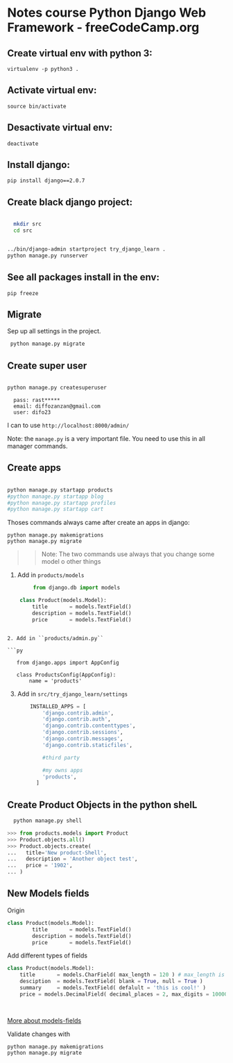 
# Notes course Python Django Web Framework - freeCodeCamp.org 

## Create virtual env with python 3: 

``virtualenv -p python3 .``

## Activate virtual env:

``source bin/activate``

## Desactivate virtual env:

``deactivate``

## Install django:

``pip install django==2.0.7``

## Create black django project:
```bash

  mkdir src
  cd src

```

```bash

../bin/django-admin startproject try_django_learn . 
python manage.py runserver

```

## See all packages install in the env:

``pip freeze``   

## Migrate 

Sep up all settings in the project.

```bash
 python manage.py migrate

```
## Create super user 

```bash

python manage.py createsuperuser

```
```
  pass: rast*****
  email: diffozanzan@gmail.com
  user: difo23
```

I can to use ``http://localhost:8000/admin/``


Note: the ``manage.py`` is a very important file. You need to use this in all manager commands. 


## Create apps

```bash 

python manage.py startapp products
#python manage.py startapp blog
#python manage.py startapp profiles
#python manage.py startapp cart

```

Thoses commands always came after create an apps in django:

``python manage.py makemigrations``   
``python manage.py migrate``

>> Note: The two commands use always that you change some model o other things

1. Add in ``products/models``    
   
   ```py
        from django.db import models


```python
    class Product(models.Model):
        title       = models.TextField()
        description = models.TextField()
        price       = models.TextField()
```

   ```

2. Add in ``products/admin.py``    
   
   ```py

      from django.apps import AppConfig

      class ProductsConfig(AppConfig):
          name = 'products'

   ```
3.  Add in  ``src/try_django_learn/settings``        
    ```py
        INSTALLED_APPS = [
            'django.contrib.admin',
            'django.contrib.auth',
            'django.contrib.contenttypes',
            'django.contrib.sessions',
            'django.contrib.messages',
            'django.contrib.staticfiles',
    
            #third party 
    
            #my owns apps
            'products',
          ]
    
    ```

## Create Product Objects in the python shelL

```bash
  python manage.py shell
```
```py
>>> from products.models import Product
>>> Product.objects.all()
>>> Product.objects.create(
...   title='New product-Shell', 
...   description = 'Another object test',
...   price = '1902',
... )
```



## New Models fields

Origin

```python
class Product(models.Model):
        title       = models.TextField()
        description = models.TextField()
        price       = models.TextField()
```

Add different types of fields

```python
class Product(models.Model):
    title  		= models.CharField( max_length = 120 ) # max_length is required
    desciption 	= models.TextField( blank = True, null = True )
    summary		= models.TextField( defalult = 'this is cool!' )
    price = models.DecimalField( decimal_places = 2, max_digits = 10000 )
    
    
```

[More about models-fields](https://docs.djangoproject.com/en/3.2/ref/models/fields/#model-field-types)

Validate changes with

``python manage.py makemigrations``   
``python manage.py migrate``

